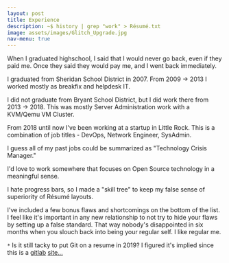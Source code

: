 ```yaml
---
layout: post
title: Experience
description: ~$ history | grep "work" > Résumé.txt
image: assets/images/Glitch_Upgrade.jpg
nav-menu: true
---
```


When I graduated highschool, I said that I would never go back, even if they paid me. Once they said they would pay me, and I went back immediately.

I graduated from Sheridan School District in 2007. From 2009 -> 2013 I worked mostly as breakfix and helpdesk IT.

I did not graduate from Bryant School District, but I did work there from 2013 -> 2018. This was mostly Server Administration work with a KVM/Qemu VM Cluster.

From 2018 until now I've been working at a startup in Little Rock. This is a combination of job titles - DevOps, Network Engineer, SysAdmin.

I guess all of my past jobs could be summarized as "Technology Crisis Manager."

I'd love to work somewhere that focuses on Open Source technology in a meaningful sense.

I hate progress bars, so I made a "skill tree" to keep my false sense of superiority of Résumé layouts.

I've included a few bonus flaws and shortcomings on the bottom of the list. I feel like it's important in any new relationship to not try to hide your flaws by setting up a false standard. That way nobody's disappointed in six months when you slouch back into being your regular self. I like regular me.

<!-- <script id="asciicast-0mN0gmOyqJQ5BFrVaHr6BVj6O" src="https://asciinema.org/a/0mN0gmOyqJQ5BFrVaHr6BVj6O.js" async data-size="medium" data-theme="solarized-dark" cols="25" rows="25"></script> -->

<script id="asciicast-0mN0gmOyqJQ5BFrVaHr6BVj6O" src="https://asciinema.org/a/0mN0gmOyqJQ5BFrVaHr6BVj6O.js" async data-size="small" cols="25" rows="25"></script>

`*` Is it still tacky to put Git on a resume in 2019? I figured it's implied since this is a <a href="https://alexmorris.dev/projects.html">gitlab</a> <a href="https://gitlab.com/matrix8967/alexmorris.dev">site...</a>
